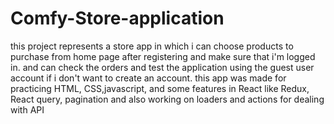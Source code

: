 # Comfy-Store-application

this project represents a store app in which i can choose products to purchase from home page after registering and make sure that i'm logged in. and can check the orders and test the application using the guest user account if i don't want to create an account.
this app was made for practicing HTML, CSS,javascript, and some features in React like Redux, React query, pagination and also working on loaders and actions for dealing with API
